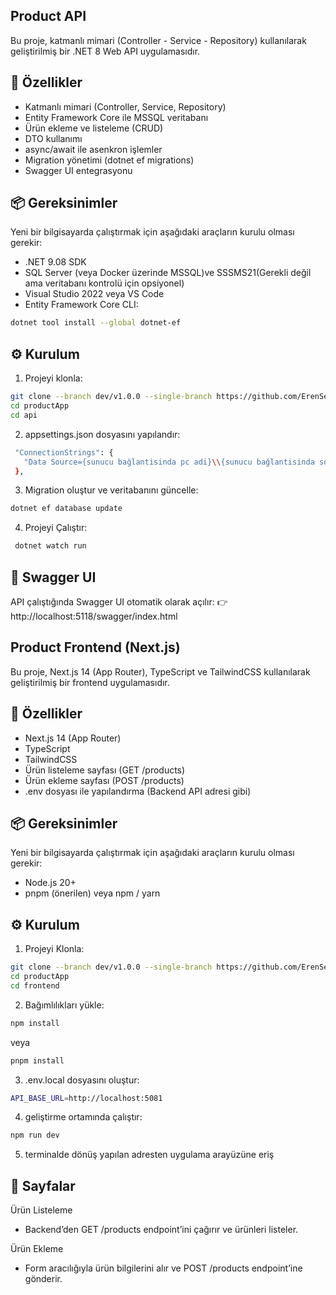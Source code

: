 ## Product API
Bu proje, katmanlı mimari (Controller - Service - Repository) kullanılarak geliştirilmiş bir .NET 8 Web API uygulamasıdır.

## 🚀 Özellikler

- Katmanlı mimari (Controller, Service, Repository)
- Entity Framework Core ile MSSQL veritabanı
- Ürün ekleme ve listeleme (CRUD)
- DTO kullanımı
- async/await ile asenkron işlemler
- Migration yönetimi (dotnet ef migrations)
- Swagger UI entegrasyonu

## 📦 Gereksinimler

Yeni bir bilgisayarda çalıştırmak için aşağıdaki araçların kurulu olması gerekir:
- .NET 9.08 SDK
- SQL Server (veya Docker üzerinde MSSQL)ve SSSMS21(Gerekli değil ama veritabanı kontrolü için opsiyonel)
- Visual Studio 2022 veya VS Code
- Entity Framework Core CLI:
 ```bash
dotnet tool install --global dotnet-ef
```

## ⚙️ Kurulum

1. Projeyi klonla:
 ```bash
git clone --branch dev/v1.0.0 --single-branch https://github.com/ErenSeven/productApp.git
cd productApp
cd api
```
2. appsettings.json dosyasını yapılandır:
 ```bash
  "ConnectionStrings": {
    "Data Source={sunucu bağlantisinda pc adi}\\{sunucu bağlantisinda sqlexpress adi};Initial Catalog={olusturulmus};Integrated Security=True;Connect Timeout=30;Encrypt=False;TrustServerCertificate=False;ApplicationIntent=ReadWrite;MultiSubnetFailover=False"
  },
```
3. Migration oluştur ve veritabanını güncelle:
 ```bash
dotnet ef database update
```
4. Projeyi Çalıştır:
 ```bash
  dotnet watch run
```
## 📖 Swagger UI

API çalıştığında Swagger UI otomatik olarak açılır:
👉 http://localhost:5118/swagger/index.html

## Product Frontend (Next.js)
Bu proje, Next.js 14 (App Router), TypeScript ve TailwindCSS kullanılarak geliştirilmiş bir frontend uygulamasıdır.

## 🚀 Özellikler

- Next.js 14 (App Router)
- TypeScript
- TailwindCSS
- Ürün listeleme sayfası (GET /products)
- Ürün ekleme sayfası (POST /products)
- .env dosyası ile yapılandırma (Backend API adresi gibi)

## 📦 Gereksinimler

Yeni bir bilgisayarda çalıştırmak için aşağıdaki araçların kurulu olması gerekir:
- Node.js 20+
- pnpm (önerilen) veya npm / yarn

## ⚙️ Kurulum

1. Projeyi Klonla:
 ```bash
git clone --branch dev/v1.0.0 --single-branch https://github.com/ErenSeven/productApp.git
 cd productApp
 cd frontend
```
2. Bağımlılıkları yükle:
 ```bash
npm install
```
veya
 ```bash
pnpm install
```
3. .env.local dosyasını oluştur:
 ```bash
API_BASE_URL=http://localhost:5081
```
4. geliştirme ortamında çalıştır:
 ```bash
 npm run dev
```
5. terminalde dönüş yapılan adresten uygulama arayüzüne eriş

## 📖 Sayfalar

Ürün Listeleme
- Backend’den GET /products endpoint’ini çağırır ve ürünleri listeler.

Ürün Ekleme
- Form aracılığıyla ürün bilgilerini alır ve POST /products endpoint’ine gönderir.
